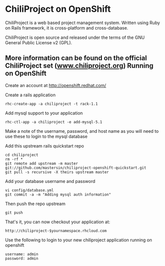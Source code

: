 ChiliProject on OpenShift
=========================
 
ChiliProject is a web based project management system. Written using Ruby on Rails framework, it is cross-platform and cross-database.

ChiliProject is open source and released under the terms of the GNU General Public License v2 (GPL).

More information can be found on the official ChiliProject set (www.chiliproject.org)
Running on OpenShift
--------------------

Create an account at http://openshift.redhat.com/

Create a rails application

	rhc-create-app -a chiliproject -t rack-1.1

Add mysql support to your application
    
	rhc-ctl-app -a chiliproject -e add-mysql-5.1
Make a note of the username, password, and host name as you will need to use these to login to the mysql database

Add this upstream rails quickstart repo

	cd chiliproject
	rm -rf *
	git remote add upstream -m master git://github.com/mastersin/chiliproject-openshift-quickstart.git
	git pull -s recursive -X theirs upstream master

Add your database username and password 

	vi config/database.yml
	git commit -a -m "Adding mysql auth information"

Then push the repo upstream

	git push

That's it, you can now checkout your application at:

	http://chiliproject-$yournamespace.rhcloud.com

Use the following to login to your new chiliproject application running on openshift

	username: admin
	password: admin

